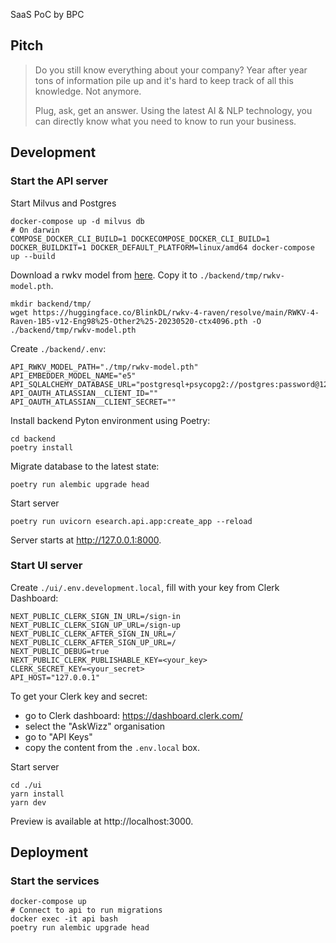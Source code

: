 SaaS PoC by BPC

## Pitch

> Do you still know everything about your company?
> Year after year tons of information pile up and it's hard to keep track of all this knowledge.
> Not anymore.
>
> Plug, ask, get an answer.
> Using the latest AI & NLP technology, you can directly know what you need to know to run your business.

## Development

### Start the API server

Start Milvus and Postgres

```
docker-compose up -d milvus db
# On darwin
COMPOSE_DOCKER_CLI_BUILD=1 DOCKECOMPOSE_DOCKER_CLI_BUILD=1 DOCKER_BUILDKIT=1 DOCKER_DEFAULT_PLATFORM=linux/amd64 docker-compose up --build
```

Download a rwkv model from [here](https://huggingface.co/BlinkDL/rwkv-4-raven/blob/main/RWKV-4-Raven-1B5-v12-Eng98%25-Other2%25-20230520-ctx4096.pth).
Copy it to `./backend/tmp/rwkv-model.pth`.

```
mkdir backend/tmp/
wget https://huggingface.co/BlinkDL/rwkv-4-raven/resolve/main/RWKV-4-Raven-1B5-v12-Eng98%25-Other2%25-20230520-ctx4096.pth -O ./backend/tmp/rwkv-model.pth
```

Create `./backend/.env`:

```
API_RWKV_MODEL_PATH="./tmp/rwkv-model.pth"
API_EMBEDDER_MODEL_NAME="e5"
API_SQLALCHEMY_DATABASE_URL="postgresql+psycopg2://postgres:password@127.0.0.1:5432/esearch"
API_OAUTH_ATLASSIAN__CLIENT_ID=""
API_OAUTH_ATLASSIAN__CLIENT_SECRET=""
```

Install backend Pyton environment using Poetry:

```console
cd backend
poetry install
```

Migrate database to the latest state:

```console
poetry run alembic upgrade head
```

Start server

```console
poetry run uvicorn esearch.api.app:create_app --reload
```

Server starts at http://127.0.0.1:8000.

### Start UI server

Create `./ui/.env.development.local`, fill with your key from Clerk Dashboard:

```
NEXT_PUBLIC_CLERK_SIGN_IN_URL=/sign-in
NEXT_PUBLIC_CLERK_SIGN_UP_URL=/sign-up
NEXT_PUBLIC_CLERK_AFTER_SIGN_IN_URL=/
NEXT_PUBLIC_CLERK_AFTER_SIGN_UP_URL=/
NEXT_PUBLIC_DEBUG=true
NEXT_PUBLIC_CLERK_PUBLISHABLE_KEY=<your_key>
CLERK_SECRET_KEY=<your_secret>
API_HOST="127.0.0.1"
```

To get your Clerk key and secret:

- go to Clerk dashboard: https://dashboard.clerk.com/
- select the "AskWizz" organisation
- go to "API Keys"
- copy the content from the `.env.local` box.

Start server

```console
cd ./ui
yarn install
yarn dev
```

Preview is available at http://localhost:3000.

## Deployment

### Start the services

```
docker-compose up
# Connect to api to run migrations
docker exec -it api bash
poetry run alembic upgrade head
```
